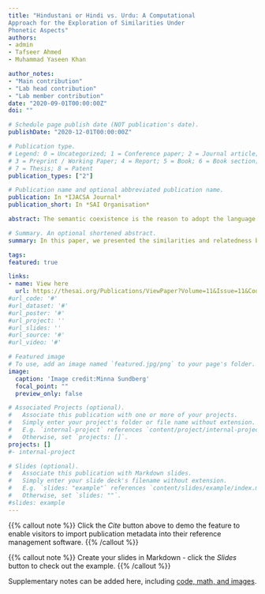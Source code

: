 ```yaml
---
title: "Hindustani or Hindi vs. Urdu: A Computational
Approach for the Exploration of Similarities Under
Phonetic Aspects"
authors:
- admin
- Tafseer Ahmed
- Muhammad Yaseen Khan

author_notes:
- "Main contribution"
- "Lab head contribution"
- "Lab member contribution"
date: "2020-09-01T00:00:00Z"
doi: ""

# Schedule page publish date (NOT publication's date).
publishDate: "2020-12-01T00:00:00Z"

# Publication type.
# Legend: 0 = Uncategorized; 1 = Conference paper; 2 = Journal article;
# 3 = Preprint / Working Paper; 4 = Report; 5 = Book; 6 = Book section;
# 7 = Thesis; 8 = Patent
publication_types: ["2"]

# Publication name and optional abbreviated publication name.
publication: In *IJACSA Journal*
publication_short: In *SAI Organisation*

abstract: The semantic coexistence is the reason to adopt the language spoken by other people. In such human habitats, different languages share words typically known as loan words which appears not only as of the principal medium of enriching language vocabulary but also for creating influence upon each other for building stronger relationships and forming multilingualism. In this context, the spoken words are usually common but their writing scripts vary or the language may have become a digraphia. In this paper, we presented the similarities and relatedness between Hindi and Urdu (that are mutually intelligible and major languages of Indian sub-continent). In general, the method modifies edit-distance; and works in the fashion that instead of using alphabets from the words it uses articulatory features from the International Phonetic Alphabets (IPA) to get the phonetic edit distance. This paper also shows the results for the languages consonant under the method which quantifies the evidence that the Urdu and Hindi languages are 67.8% similar on average despite the script differences.

# Summary. An optional shortened abstract.
summary: In this paper, we presented the similarities and relatedness between Hindi and Urdu (that are mutually intelligible and major languages of Indian sub-continent). In general, the method modifies edit-distance.

tags:
featured: true

links:
- name: View here
  url: https://thesai.org/Publications/ViewPaper?Volume=11&Issue=11&Code=IJACSA&SerialNo=91
#url_code: '#'
#url_dataset: '#'
#url_poster: '#'
#url_project: ''
#url_slides: ''
#url_source: '#'
#url_video: '#'

# Featured image
# To use, add an image named `featured.jpg/png` to your page's folder. 
image:
  caption: 'Image credit:Minna Sundberg'
  focal_point: ""
  preview_only: false

# Associated Projects (optional).
#   Associate this publication with one or more of your projects.
#   Simply enter your project's folder or file name without extension.
#   E.g. `internal-project` references `content/project/internal-project/index.md`.
#   Otherwise, set `projects: []`.
projects: []
#- internal-project

# Slides (optional).
#   Associate this publication with Markdown slides.
#   Simply enter your slide deck's filename without extension.
#   E.g. `slides: "example"` references `content/slides/example/index.md`.
#   Otherwise, set `slides: ""`.
#slides: example
---
```


{{% callout note %}}
Click the *Cite* button above to demo the feature to enable visitors to import publication metadata into their reference management software.
{{% /callout %}}

{{% callout note %}}
Create your slides in Markdown - click the *Slides* button to check out the example.
{{% /callout %}}

Supplementary notes can be added here, including [code, math, and images](https://wowchemy.com/docs/writing-markdown-latex/).
